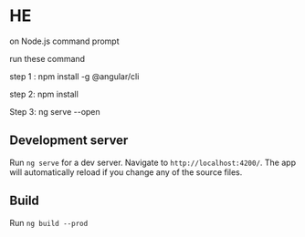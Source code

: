


# HE
on Node.js command prompt

run these command  

step 1 :  npm install -g @angular/cli

step 2:   npm install


Step 3:   ng serve --open


## Development server

Run `ng serve` for a dev server. Navigate to `http://localhost:4200/`. The app will automatically reload if you change any of the source files.


## Build

Run `ng build --prod`
